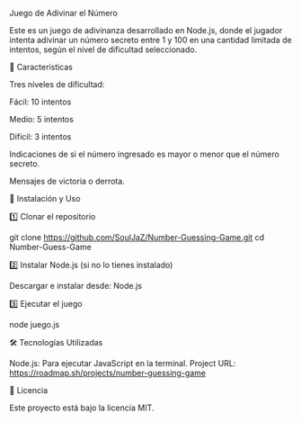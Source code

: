 Juego de Adivinar el Número

Este es un juego de adivinanza desarrollado en Node.js, donde el jugador intenta adivinar un número secreto entre 1 y 100 en una cantidad limitada de intentos, según el nivel de dificultad seleccionado.

📌 Características

Tres niveles de dificultad:

Fácil: 10 intentos

Medio: 5 intentos

Difícil: 3 intentos

Indicaciones de si el número ingresado es mayor o menor que el número secreto.

Mensajes de victoria o derrota.

🚀 Instalación y Uso

1️⃣ Clonar el repositorio

git clone https://github.com/SoulJaZ/Number-Guessing-Game.git
cd Number-Guess-Game

2️⃣ Instalar Node.js (si no lo tienes instalado)

Descargar e instalar desde: Node.js

3️⃣ Ejecutar el juego

node juego.js

🛠 Tecnologías Utilizadas

Node.js: Para ejecutar JavaScript en la terminal.
Project URL: https://roadmap.sh/projects/number-guessing-game

📜 Licencia

Este proyecto está bajo la licencia MIT.
